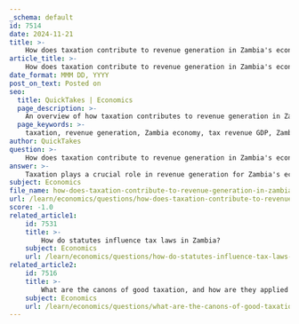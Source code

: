 ```yaml
---
_schema: default
id: 7514
date: 2024-11-21
title: >-
    How does taxation contribute to revenue generation in Zambia's economy?
article_title: >-
    How does taxation contribute to revenue generation in Zambia's economy?
date_format: MMM DD, YYYY
post_on_text: Posted on
seo:
  title: QuickTakes | Economics
  page_description: >-
    An overview of how taxation contributes to revenue generation in Zambia's economy, highlighting the role of the Zambia Revenue Authority, challenges faced in tax collection, and the importance of tax revenue for public services and economic growth.
  page_keywords: >-
    taxation, revenue generation, Zambia economy, tax revenue GDP, Zambia Revenue Authority, economic stability, tax compliance, tax base, public services, development funding, tax reforms, informal economy, economic growth, resource mobilization
author: QuickTakes
question: >-
    How does taxation contribute to revenue generation in Zambia's economy?
answer: >-
    Taxation plays a crucial role in revenue generation for Zambia's economy, contributing significantly to the country's fiscal framework and overall economic stability. Here are several key points that illustrate how taxation contributes to revenue generation in Zambia:\n\n1. **Tax Revenue as a Percentage of GDP**: As of 2021, Zambia's tax revenue was approximately 16.78% of its Gross Domestic Product (GDP), which reflects an increase from 16.42% in 2020. This figure is slightly above the world average of 16.61% and indicates a relatively stable tax revenue performance over the years, with historical averages around 15.5% from 1990 to 2021. The ability to maintain or increase this percentage is vital for funding government operations and public services.\n\n2. **Zambia Revenue Authority (ZRA)**: The ZRA is the primary body responsible for tax collection in Zambia. It has been instrumental in improving tax compliance and broadening the tax base. The ZRA's efforts to operationalize policies from the Ministry of Finance have led to more effective revenue collection, which is essential for financing public expenditure and development projects.\n\n3. **Economic Growth and Stability**: Taxation is a key mechanism for mobilizing resources that can be reinvested into the economy. Strategic tax reforms and policies implemented by the ZRA are aimed at driving sustainable economic transformation, especially in the context of post-debt restructuring. By enhancing tax compliance and reducing evasion, the ZRA can increase the revenue available for public investment, which in turn stimulates economic growth.\n\n4. **Challenges and Opportunities**: Despite the importance of taxation, Zambia faces challenges such as tax evasion, avoidance, and a significant informal economy that limits the tax base. Addressing these issues is critical for enhancing revenue generation. The government has recognized the need to broaden the tax base and improve compliance, which could lead to increased revenue and a more resilient economy.\n\n5. **Role of Taxation in Development**: Tax revenue is essential for funding public services, infrastructure development, and social programs. By ensuring that a fair and efficient tax system is in place, Zambia can better allocate resources to areas that promote economic growth and improve the quality of life for its citizens.\n\nIn summary, taxation is a vital component of Zambia's economic framework, providing necessary revenue for government functions and development initiatives. The ongoing efforts by the ZRA to enhance tax compliance and broaden the tax base are crucial for sustaining economic growth and stability in the country.
subject: Economics
file_name: how-does-taxation-contribute-to-revenue-generation-in-zambias-economy.md
url: /learn/economics/questions/how-does-taxation-contribute-to-revenue-generation-in-zambias-economy
score: -1.0
related_article1:
    id: 7531
    title: >-
        How do statutes influence tax laws in Zambia?
    subject: Economics
    url: /learn/economics/questions/how-do-statutes-influence-tax-laws-in-zambia
related_article2:
    id: 7516
    title: >-
        What are the canons of good taxation, and how are they applied in Zambia?
    subject: Economics
    url: /learn/economics/questions/what-are-the-canons-of-good-taxation-and-how-are-they-applied-in-zambia
---
```


&nbsp;
